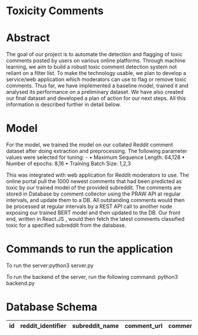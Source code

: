 # Toxicity Comments

# Abstract
The goal of our project is to automate the detection and flagging of toxic comments posted by users
on various online platforms. Through machine learning, we aim to build a robust toxic comment
detection system not reliant on a filter list. To make the technology usable, we plan to develop a
service/web application which moderators can use to flag or remove toxic comments. Thus far, we
have implemented a baseline model, trained it and analysed its performance on a preliminary dataset.
We have also created our final dataset and developed a plan of action for our next steps. All this
information is described further in detail below.

# Model
For the model, we trained the model on our collated Reddit comment dataset after doing
extraction and preprocessing.
The following parameter values were selected for tuning: -
• Maximum Sequence Length: 64,128
• Number of epochs: 8,16
• Training Batch Size: 1,2,3

This was integrated with web application for Reddit moderators to use. The online portal pull the 1000 newest comments that had been predicted as toxic by our trained model of the provided subreddit. The comments are stored in Database by comment collector using the PRAW API at regular intervals, and update them to a DB. All outstanding comments would then be processed at regular intervals by a REST API call to another node exposing our trained BERT model and then updated to the DB.
Our front end, written in React.JS , would then fetch the latest comments classified toxic for a specified subreddit from the database.

# Commands to run the application
To run the server:python3 server.py

To run the backend of the server, run the following command: python3 backend.py

# Database Schema
|id|reddit_identifier|subreddit_name|comment_url|comment_data|processing_status|user_action|prediction_probability|prediction|timestamp|
|-|-|-|-|-|-|-|-|-|-|

